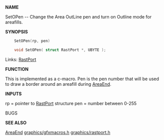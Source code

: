 
**NAME**

SetOPen -- Change the Area OutLine pen and turn on Outline
mode for areafills.

**SYNOPSIS**

```c
    SetOPen(rp, pen)

    void SetOPen( struct RastPort *, UBYTE );

```
Links: [RastPort](_OOAF) 

**FUNCTION**

This is implemented as a c-macro.
Pen is the pen number that will be used to draw a border
around an areafill during [AreaEnd](AreaEnd).

**INPUTS**

rp = pointer to [RastPort](_OOAF) structure
pen = number  between 0-255

BUGS

**SEE ALSO**

[AreaEnd](AreaEnd) [graphics/gfxmacros.h](_OOBV) [graphics/rastport.h](_OOAF)
